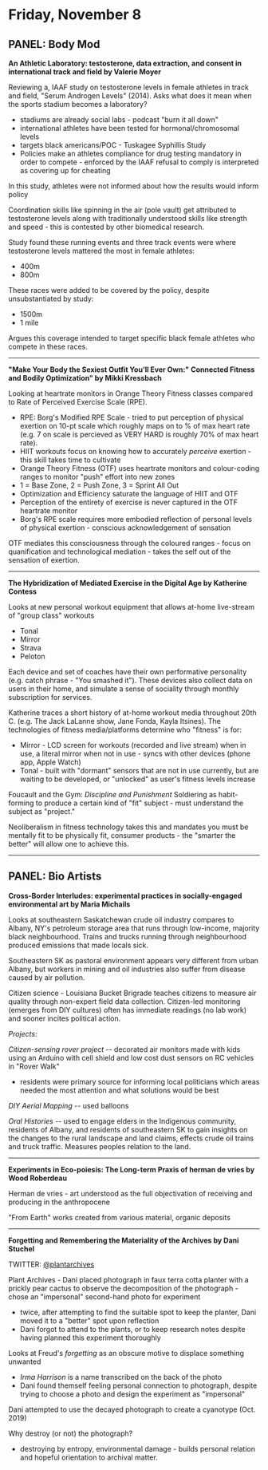  
 # Friday, November 8 #
 
 ## PANEL: Body Mod ##
 
 **An Athletic Laboratory: testosterone, data extraction, and consent in international track and field by Valerie Moyer**
 
Reviewing a, IAAF study on testosterone levels in female athletes in track and field, "Serum Androgen Levels" (2014). Asks what does it mean when the sports stadium becomes a laboratory?
 
 * stadiums are already social labs - podcast "burn it all down"
  * international athletes have been tested for hormonal/chromosomal levels 
  * targets black americans/POC - Tuskagee Syphillis Study
  * Policies make an athletes compliance for drug testing mandatory in order to compete - enforced by the IAAF refusal to comply is interpreted as covering up for cheating
  
 In this study, athletes were not informed about how the results would inform policy
 
 Coordination skills like spinning in the air (pole vault) get attributed to testosterone levels along with traditionally understood skills like strength and speed - this is contested by other biomedical research.
 
 Study found these running events and three track events were where testosterone levels mattered the most in female athletes:
 
 * 400m 
 * 800m
 
 These races were added to be covered by the policy, despite unsubstantiated by study:
 
 * 1500m
 * 1 mile 
 
 Argues this coverage intended to target specific black female athletes who compete in these races.
 
 ---
 
**"Make Your Body the Sexiest Outfit You’ll Ever Own:" Connected Fitness and Bodily Optimization" by Mikki Kressbach**

Looking at heartrate monitors in Orange Theory Fitness classes compared to Rate of Perceived Exercise Scale (RPE).

* RPE: Borg's Modified RPE Scale - tried to put perception of physical exertion on 10-pt scale which roughly maps on to % of max heart rate (e.g. 7 on scale is percieved as VERY HARD is roughly 70% of max heart rate).
* HIIT workouts focus on knowing how to accurately *perceive* exertion - this skill takes time to cultivate
* Orange Theory Fitness (OTF) uses heartrate monitors and colour-coding ranges to monitor "push" effort into new zones
* 1 = Base Zone, 2 = Push Zone, 3 = Sprint All Out
* Optimization and Efficiency saturate the language of HIIT and OTF
* Perception of the entirety of exercise is never captured in the OTF heartrate monitor
* Borg's RPE scale requires more embodied reflection of personal levels of physical exertion - conscious acknowledgement of sensation

OTF mediates this consciousness through the coloured ranges - focus on quanification and technological mediation - takes the self out of the sensation of exertion.

---

**The Hybridization of Mediated Exercise in the Digital Age by Katherine Contess**

Looks at new personal workout equipment that allows at-home live-stream of "group class" workouts

* Tonal
* Mirror
* Strava
* Peloton

Each device and set of coaches have their own performative personality (e.g. catch phrase - "You smashed it"). These devices also collect data on users in their home, and simulate a sense of sociality through monthly subscription for services.

Katherine traces a short history of at-home workout media throughout 20th C. (e.g. The Jack LaLanne show, Jane Fonda, Kayla Itsines). The technologies of fitness media/platforms determine who "fitness" is for:

* Mirror - LCD screen for workouts (recorded and live stream) when in use, a literal mirror when not in use - syncs with other devices (phone app, Apple Watch)
* Tonal - built with "dormant" sensors that are not in use currently, but are waiting to be developed, or "unlocked" as user's fitness levels increase

Foucault and the Gym: *Discipline and Punishment* Soldiering as habit-forming to produce a certain kind of "fit" subject - must understand the subject as "project." 

Neoliberalism in fitness technology takes this and mandates you must be mentally fit to be physically fit, consumer products - the "smarter the better" will allow one to achieve this.

---

## PANEL: Bio Artists ##	

**Cross-Border Interludes: experimental practices in socially-engaged environmental art by Maria Michails**

Looks at southeastern Saskatchewan crude oil industry compares to Albany, NY's petroleum storage area that runs through low-income, majority black neighbourhood. Trains and trucks running through neighbourhood produced emissions that made locals sick.

Southeastern SK as pastoral environment appears very different from urban Albany, but workers in mining and oil industries also suffer from disease caused by air pollution.

Citizen science - Louisiana Bucket Brigrade teaches citizens to measure air quality through non-expert field data collection. Citizen-led monitoring (emerges from DIY cultures) often has immediate readings (no lab work) and sooner incites political action.

*Projects:*

*Citizen-sensing rover project* -- decorated air monitors made with kids using an Arduino with cell shield and low cost dust sensors on RC vehicles in "Rover Walk"

* residents were primary source for informing local politicians which areas needed the most attention and what solutions would be best

*DIY Aerial Mapping* -- used balloons 

*Oral Histories* -- used to engage elders in the Indigenous community, residents of Albany, and residents of southeastern SK to gain insights on the changes to the rural landscape and land claims, effects crude oil trains and truck traffic. Measures peoples relation to the land.

---

**Experiments in Eco-poiesis: The Long-term Praxis of herman de vries by Wood Roberdeau**

Herman de vries - art understood as the full objectivation of receiving and producing in the anthropocene

"From Earth" works created from various material, organic deposits

---

**Forgetting and Remembering the Materiality of the Archives by Dani Stuchel**

TWITTER: [@plantarchives](https://twitter.com/plantarchives)

Plant Archives - Dani placed photograph in faux terra cotta planter with a prickly pear cactus to observe the decomposition of the photograph - chose an "impersonal" second-hand photo for experiment

* twice, after attempting to find the suitable spot to keep the planter, Dani moved it to a "better" spot upon reflection
* Dani forgot to attend to the plants, or to keep research notes despite having planned this experiment thoroughly

Looks at Freud's *forgetting* as an obscure motive to displace something unwanted

* *Irma Harrison* is a name transcribed on the back of the photo
* Dani found themself feeling personal connection to photograph, despite trying to choose a photo and design the experiment as "impersonal"

Dani attempted to use the decayed photograph to create a cyanotype (Oct. 2019)

Why destroy (or not) the photograph?

* destroying by entropy, environmental damage - builds personal relation and hopeful orientation to archival matter.
